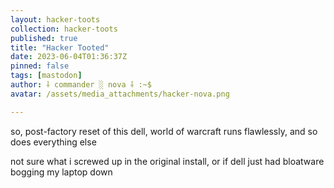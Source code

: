 ```yaml
---
layout: hacker-toots
collection: hacker-toots
published: true
title: "Hacker Tooted"
date: 2023-06-04T01:36:37Z
pinned: false
tags: [mastodon]
author: ⸸ commander ░ nova ⸸ :~$
avatar: /assets/media_attachments/hacker-nova.png

---
```


<p>so, post-factory reset of this dell, world of warcraft runs flawlessly, and so does everything else</p><p>not sure what i screwed up in the original install, or if dell just had bloatware bogging my laptop down</p>


